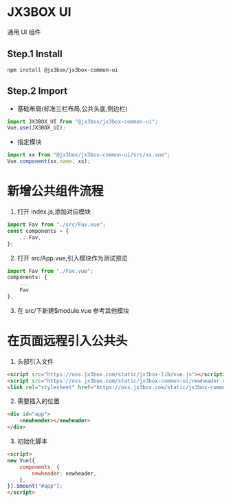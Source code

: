 # JX3BOX UI

通用 UI 组件

## Step.1 Install

```
npm install @jx3box/jx3box-common-ui
```

## Step.2 Import

-   基础布局(标准三栏布局,公共头底,侧边栏)

```javascript
import JX3BOX_UI from "@jx3box/jx3box-common-ui";
Vue.use(JX3BOX_UI);
```

-   指定模块

```javascript
import xx from "@jx3box/jx3box-common-ui/src/xx.vue";
Vue.component(xx.name, xx);
```

# 新增公共组件流程

1. 打开 index.js,添加对应模块

```javascript
import Fav from "./src/Fav.vue";
const components = {
    ...Fav,
};
```

2. 打开 src/App.vue,引入模块作为测试预览

```javascript
import Fav from "./Fav.vue";
components: {
    ...
    Fav
},
```

3. 在 src/下新建\$module.vue
   参考其他模块

# 在页面远程引入公共头
1. 头部引入文件

```html
<script src="https://oss.jx3box.com/static/jx3box-lib/vue.js"></script>
<script src="https://oss.jx3box.com/static/jx3box-common-ui/newheader.umd.min.js"></script>
<link rel="stylesheet" href="https://oss.jx3box.com/static/jx3box-common-ui/newheader.css"/>
```

2. 需要插入的位置

```html
<div id="app">
    <newheader></newheader>
</div>
```

3. 初始化脚本

```html
<script>
new Vue({
    components: {
        newheader: newheader,
    },
}).$mount("#app");
</script>
```
